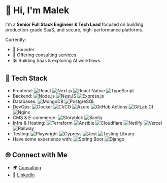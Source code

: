 # 👋 Hi, I'm Malek

I'm a **Senior Full Stack Engineer & Tech Lead** focused on building production-grade SaaS, and secure, high-performance platforms.

Currently:
- 🚀 Founder
- 🧪 Offering [consulting services](https://maleksmida.com/consulting)
- 🛠️ Building Saas & exploring AI workflows

## 🧰 Tech Stack

- Frontend: ![React](https://img.shields.io/badge/React-20232A?style=flat&logo=react&logoColor=61DAFB) ![Next.js](https://img.shields.io/badge/Next.js-black?style=flat&logo=next.js) ![React Native](https://img.shields.io/badge/React_Native-20232A?style=flat&logo=react&logoColor=61DAFB) ![TypeScript](https://img.shields.io/badge/TypeScript-007ACC?style=flat&logo=typescript&logoColor=white)
- Backend: ![Node.js](https://img.shields.io/badge/Node.js-339933?style=flat&logo=node.js&logoColor=white) ![NestJS](https://img.shields.io/badge/NestJS-E0234E?style=flat&logo=nestjs&logoColor=white) ![Express.js](https://img.shields.io/badge/Express.js-404D59?style=flat)
- Databases: ![MongoDB](https://img.shields.io/badge/MongoDB-4EA94B?style=flat&logo=mongodb&logoColor=white) ![PostgreSQL](https://img.shields.io/badge/PostgreSQL-336791?style=flat&logo=postgresql&logoColor=white)
- DevOps: ![Docker](https://img.shields.io/badge/Docker-2496ED?style=flat&logo=docker&logoColor=white) ![CI/CD](https://img.shields.io/badge/CI/CD-303030?style=flat&logo=github-actions&logoColor=white) ![Azure](https://img.shields.io/badge/Azure-0078D4?style=flat&logo=microsoftazure&logoColor=white) ![GitHub Actions](https://img.shields.io/badge/GitHub_Actions-2088FF?style=flat&logo=github-actions&logoColor=white) ![GitLab CI](https://img.shields.io/badge/GitLab_CI-FCA121?style=flat&logo=gitlab&logoColor=white) ![Nginx](https://img.shields.io/badge/Nginx-009639?style=flat&logo=nginx&logoColor=white)
- CMS & E-commerce: ![Storyblok](https://img.shields.io/badge/Storyblok-09B3AF?style=flat&logo=storyblok&logoColor=white) ![Sanity](https://img.shields.io/badge/Sanity-EF2D5E?style=flat)
- Infra & Hosting: ![Terraform](https://img.shields.io/badge/Terraform-623CE4?style=flat&logo=terraform&logoColor=white) ![Ansible](https://img.shields.io/badge/Ansible-EE0000?style=flat&logo=ansible&logoColor=white) ![Cloudflare](https://img.shields.io/badge/Cloudflare-F38020?style=flat&logo=cloudflare&logoColor=white) ![Netlify](https://img.shields.io/badge/Netlify-00C7B7?style=flat&logo=netlify&logoColor=white) ![Vercel](https://img.shields.io/badge/Vercel-000?style=flat&logo=vercel&logoColor=white) ![Railway](https://img.shields.io/badge/Railway-0B0D0E?style=flat&logo=railway&logoColor=white)
- Testing: ![Playwright](https://img.shields.io/badge/Playwright-2EAD33?style=flat&logo=playwright&logoColor=white) ![Cypress](https://img.shields.io/badge/Cypress-17202C?style=flat&logo=cypress&logoColor=white) ![Jest](https://img.shields.io/badge/Jest-C21325?style=flat&logo=jest&logoColor=white) ![Testing Library](https://img.shields.io/badge/Testing_Library-E33332?style=flat&logo=testing-library&logoColor=white)
- Have some experience with: ![Spring Boot](https://img.shields.io/badge/Spring_Boot-6DB33F?style=flat&logo=spring-boot&logoColor=white) ![Django](https://img.shields.io/badge/Django-092E20?style=flat&logo=django&logoColor=white)

<!-- ## 📊 GitHub Stats

<p align="center">
  <img src="https://github-readme-stats.vercel.app/api?username=MalekSmida&show_icons=true&count_private=true&hide_title=true&theme=default" height="160"/>
  <img src="https://github-readme-stats.vercel.app/api/top-langs/?username=MalekSmida&layout=compact&hide_title=true&langs_count=8&theme=default" height="160"/>
</p> -->

## 🌐 Connect with Me

- 🌍 [Consulting](https://maleksmida.com)
- 💼 [LinkedIn](https://linkedin.com/in/maleksmida)
